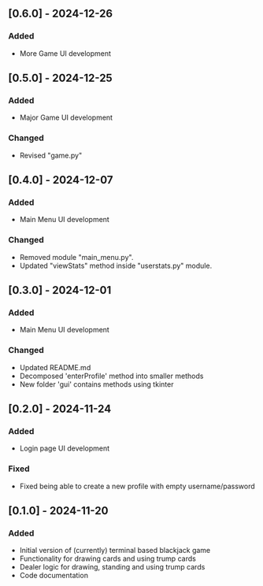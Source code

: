 ## [0.6.0] - 2024-12-26
### Added
- More Game UI development

## [0.5.0] - 2024-12-25
### Added
- Major Game UI development

### Changed
- Revised "game.py"

## [0.4.0] - 2024-12-07
### Added
- Main Menu UI development

### Changed
- Removed module "main_menu.py".
- Updated "viewStats" method inside "userstats.py" module.

## [0.3.0] - 2024-12-01
### Added
- Main Menu UI development

### Changed
- Updated README.md
- Decomposed 'enterProfile' method into smaller methods
- New folder 'gui' contains methods using tkinter 

## [0.2.0] - 2024-11-24
### Added
- Login page UI development

### Fixed
- Fixed being able to create a new profile with empty username/password

## [0.1.0] - 2024-11-20
### Added
- Initial version of (currently) terminal based blackjack game
- Functionality for drawing cards and using trump cards
- Dealer logic for drawing, standing and using trump cards
- Code documentation